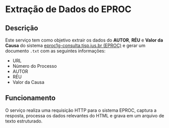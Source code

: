 # Extração de Dados do EPROC

## Descrição

Este serviço tem como objetivo extrair os dados do **AUTOR**, **RÉU** e **Valor da Causa** do sistema [eproc1g-consulta.tjsp.jus.br (EPROC)](https://eproc1g-consulta.tjsp.jus.br) e gerar um documento `.txt` com as seguintes informações:

- URL
- Número do Processo
- AUTOR
- RÉU
- Valor da Causa

## Funcionamento

O serviço realiza uma requisição HTTP para o sistema EPROC, captura a resposta, processa os dados relevantes do HTML e grava em um arquivo de texto estruturado.
